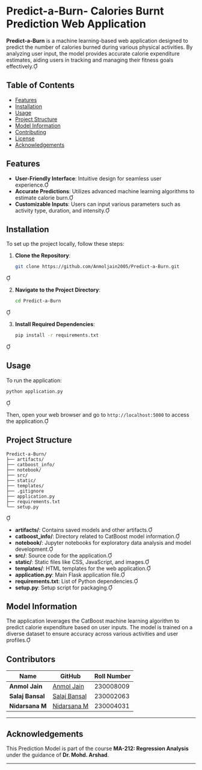# Predict-a-Burn- Calories Burnt Prediction Web Application

**Predict-a-Burn** is a machine learning-based web application designed to predict the number of calories burned during various physical activities. By analyzing user input, the model provides accurate calorie expenditure estimates, aiding users in tracking and managing their fitness goals effectively.

## Table of Contents

- [Features](#features)
- [Installation](#installation)
- [Usage](#usage)
- [Project Structure](#project-structure)
- [Model Information](#model-information)
- [Contributing](#contributing)
- [License](#license)
- [Acknowledgements](#acknowledgements)

## Features

- **User-Friendly Interface**: Intuitive design for seamless user experience.
- **Accurate Predictions**: Utilizes advanced machine learning algorithms to estimate calorie burn.
- **Customizable Inputs**: Users can input various parameters such as activity type, duration, and intensity.

## Installation

To set up the project locally, follow these steps:

1. **Clone the Repository**:
   ```bash
   git clone https://github.com/Anmoljain2005/Predict-a-Burn.git
   ```


2. **Navigate to the Project Directory**:
   ```bash
   cd Predict-a-Burn
   ```


3. **Install Required Dependencies**:
   ```bash
   pip install -r requirements.txt
   ```


## Usage

To run the application:


```bash
python application.py
```


Then, open your web browser and go to `http://localhost:5000` to access the application.

## Project Structure


```plaintext
Predict-a-Burn/
├── artifacts/
├── catboost_info/
├── notebook/
├── src/
├── static/
├── templates/
├── .gitignore
├── application.py
├── requirements.txt
└── setup.py
```


- **artifacts/**: Contains saved models and other artifacts.
- **catboost_info/**: Directory related to CatBoost model information.
- **notebook/**: Jupyter notebooks for exploratory data analysis and model development.
- **src/**: Source code for the application.
- **static/**: Static files like CSS, JavaScript, and images.
- **templates/**: HTML templates for the web application.
- **application.py**: Main Flask application file.
- **requirements.txt**: List of Python dependencies.
- **setup.py**: Setup script for packaging.

## Model Information

The application leverages the CatBoost machine learning algorithm to predict calorie expenditure based on user inputs. The model is trained on a diverse dataset to ensure accuracy across various activities and user profiles.

## Contributors

| Name | GitHub | Roll Number |  
|-------|--------|-------------|  
| **Anmol Jain** | [Anmol Jain](https://github.com/Anmoljain2005) | 230008009 |  
| **Salaj Bansal** | [Salaj Bansal](https://github.com/SalajBansal05) | 230002063 |  
| **Nidarsana M** | [Nidarsana M](https://github.com/Nidarsana02) | 230004031 |  

---

## Acknowledgements

This Prediction Model is part of the course **MA-212: Regression Analysis** under the guidance of **Dr. Mohd. Arshad**.

---
